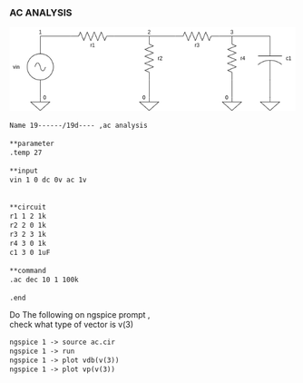 ### AC ANALYSIS 

![low pass](ac_image.png)

```
Name 19------/19d---- ,ac analysis 

**parameter 
.temp 27 

**input 
vin 1 0 dc 0v ac 1v


**circuit 
r1 1 2 1k
r2 2 0 1k 
r3 2 3 1k 
r4 3 0 1k
c1 3 0 1uF 

**command 
.ac dec 10 1 100k 

.end 
```
Do The following on ngspice prompt ,<br />
check what type of vector is v(3) 

```
ngspice 1 -> source ac.cir 
ngspice 1 -> run 
ngspice 1 -> plot vdb(v(3))
ngspice 1 -> plot vp(v(3))

```



